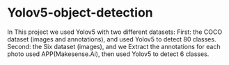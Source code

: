 # Yolov5-object-detection
In This project we used Yolov5 with two different datasets:
First: the COCO dataset (images and
annotations), and used Yolov5 to detect 80 classes.
Second: the Six dataset (images), and we
Extract the annotations for each photo used APP(Makesense.Ai), then
used Yolov5 to detect 6 classes.
